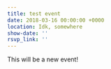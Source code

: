 ```yaml
---
title: test event
date: 2018-03-16 00:00:00 +0000
location: Idk, somewhere
show-date: ''
rsvp_link: ''
---
```

This will be a new event!